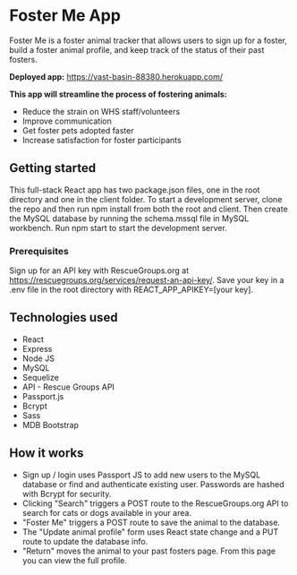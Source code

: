 # Foster Me App
Foster Me is a foster animal tracker that allows users to sign up for a foster, build a foster animal profile, and keep track of the status of their past fosters.

**Deployed app:** https://vast-basin-88380.herokuapp.com/

**This app will streamline the process of fostering animals:**
* Reduce the strain on WHS staff/volunteers
* Improve communication
* Get foster pets adopted faster
* Increase satisfaction for foster participants

## Getting started
This full-stack React app has two package.json files, one in the root directory and one in the client folder. To start a development server, clone the repo and then run npm install from both the root and client. Then create the MySQL database by running the schema.mssql file in MySQL workbench. Run npm start to start the development server.

### Prerequisites
Sign up for an API key with RescueGroups.org at https://rescuegroups.org/services/request-an-api-key/. Save your key in a .env file in the root directory with REACT_APP_APIKEY=[your key].

## Technologies used
* React
* Express
* Node JS
* MySQL
* Sequelize
* API - Rescue Groups API
* Passport.js
* Bcrypt
* Sass
* MDB Bootstrap

## How it works
* Sign up / login uses Passport JS to add new users to the MySQL database or find and authenticate existing user. Passwords are hashed with Bcrypt for security.
* Clicking "Search" triggers a POST route to the RescueGroups.org API to search for cats or dogs available in your area.
* "Foster Me" triggers a POST route to save the animal to the database.
* The "Update animal profile" form uses React state change and a PUT route to update the database info.
* "Return" moves the animal to your past fosters page. From this page you can view the full profile. 
